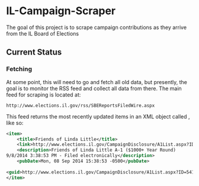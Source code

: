 IL-Campaign-Scraper
===================

The goal of this project is to scrape campaign contributions as they arrive from the IL Board of Elections

## Current Status
### Fetching
At some point, this will need to go and fetch all old data, but 
presently, the goal is to monitor the RSS feed and collect all data from 
there.  The main feed for scraping is located at:

```
http://www.elections.il.gov/rss/SBEReportsFiledWire.aspx
```
This feed returns the most recently updated items in an XML object 
called <item>, like so:

```xml
<item>
    <title>Friends of Linda Little</title>
    <link>http://www.elections.il.gov/CampaignDisclosure/A1List.aspx?ID=541232&amp;FiledDocID=541232&amp;ContributionType=All%20Types&amp;Archived=False</link>
    <description>Friends of Linda Little A-1 ($1000+ Year Round) 
9/8/2014 3:38:53 PM - Filed electronically</description>
    <pubDate>Mon, 08 Sep 2014 15:38:53 -0500</pubDate>
    
<guid>http://www.elections.il.gov/CampaignDisclosure/A1List.aspx?ID=541232&amp;FiledDocID=541232&amp;ContributionType=All%20Types&amp;Archived=False#541232</guid>
</item>
```
